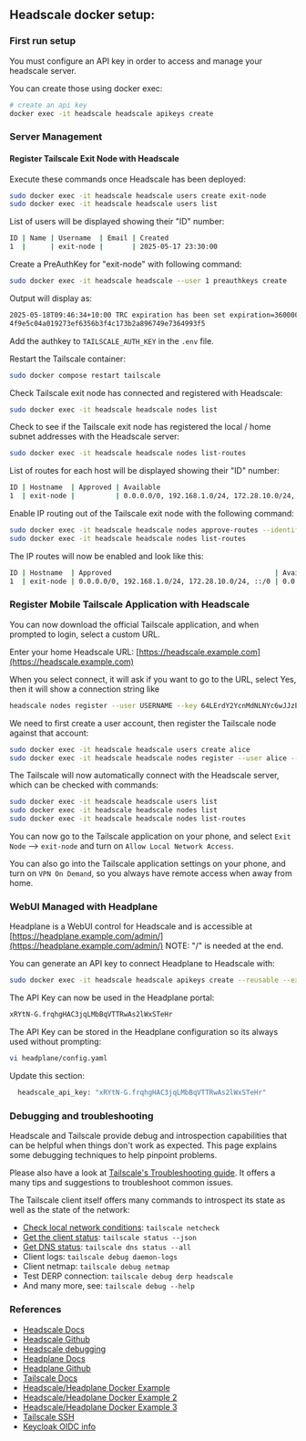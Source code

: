 ## Headscale docker setup:

### First run setup

You must configure an API key in order to access and manage your headscale server. 

You can create those using docker exec:

````bash
# create an api key
docker exec -it headscale headscale apikeys create
````

### Server Management 

#### Register Tailscale Exit Node with Headscale

Execute these commands once Headscale has been deployed:  

``` bash
sudo docker exec -it headscale headscale users create exit-node
sudo docker exec -it headscale headscale users list
```

List of users will be displayed showing their "ID" number:  

``` bash
ID | Name | Username  | Email | Created            
1  |      | exit-node |       | 2025-05-17 23:30:00
```

Create a PreAuthKey for "exit-node" with following command:  

``` bash
sudo docker exec -it headscale headscale --user 1 preauthkeys create
```

Output will display as:

``` bash
2025-05-18T09:46:34+10:00 TRC expiration has been set expiration=3600000
4f9e5c04a019273ef6356b3f4c173b2a896749e7364993f5
```

Add the authkey to `TAILSCALE_AUTH_KEY` in the `.env` file.  

Restart the Tailscale container:  

``` bash
sudo docker compose restart tailscale
```

Check Tailscale exit node has connected and registered with Headscale:  

``` bash
sudo docker exec -it headscale headscale nodes list
```

Check to see if the Tailscale exit node has registered the local / home subnet addresses with the Headscale server:  

``` bash
sudo docker exec -it headscale headscale nodes list-routes
```

List of routes for each host will be displayed showing their "ID" number:  

``` bash
ID | Hostname  | Approved | Available                                       | Serving (Primary)
1  | exit-node |          | 0.0.0.0/0, 192.168.1.0/24, 172.28.10.0/24, ::/0 |  
```

Enable IP routing out of the Tailscale exit node with the following command:  

``` bash
sudo docker exec -it headscale headscale nodes approve-routes --identifier 1 --routes "0.0.0.0/0,192.168.1.0/24,172.28.10.0/24,::/0"
sudo docker exec -it headscale headscale nodes list-routes
```

The IP routes will now be enabled and look like this:  

``` bash
ID | Hostname  | Approved                                        | Available                                       | Serving (Primary)  
1  | exit-node | 0.0.0.0/0, 192.168.1.0/24, 172.28.10.0/24, ::/0 | 0.0.0.0/0, 192.168.1.0/24, 172.28.10.0/24, ::/0 | 192.168.1.0/24, 172.28.10.0/24, 0.0.0.0/0, ::/0
```

### Register Mobile Tailscale Application with Headscale

You can now download the official Tailscale application, and when prompted to login, select a custom URL.  

Enter your home Headscale URL: [https://headscale.example.com](https://headscale.example.com)  

When you select connect, it will ask if you want to go to the URL, select Yes, then it will show a connection string like  

``` bash
headscale nodes register --user USERNAME --key 64LErdY2YcnMdNLNYc6wJJzE
```

We need to first create a user account, then register the Tailscale node against that account:  

``` bash
sudo docker exec -it headscale headscale users create alice
sudo docker exec -it headscale headscale nodes register --user alice --key 64LErdY2YcnMdNLNYc6wJJzE
```

The Tailscale will now automatically connect with the Headscale server, which can be checked with commands:  

``` bash
sudo docker exec -it headscale headscale users list
sudo docker exec -it headscale headscale nodes list
sudo docker exec -it headscale headscale nodes list-routes
```

You can now go to the Tailscale application on your phone, and select `Exit Node` --> `exit-node` and turn on `Allow Local Network Access`.  

You can also go into the Tailscale application settings on your phone, and turn on `VPN On Demand`, so you always have remote access when away from home.  

### WebUI Managed with Headplane

Headplane is a WebUI control for Headscale and is accessible at [https://headplane.example.com/admin/](https://headplane.example.com/admin/)    NOTE: "/" is needed at the end.  

You can generate an API key to connect Headplane to Headscale with:  

``` bash
sudo docker exec -it headscale headscale apikeys create --reusable --expiration 999d
```

The API Key can now be used in the Headplane portal:  

``` bash
xRYtN-G.frqhgHAC3jqLMbBqVTTRwAs2lWxSTeHr
```

The API Key can be stored in the Headplane configuration so its always used without prompting:

``` bash
vi headplane/config.yaml
```

Update this section:  

``` bash
  headscale_api_key: "xRYtN-G.frqhgHAC3jqLMbBqVTTRwAs2lWxSTeHr"
```

### Debugging and troubleshooting

Headscale and Tailscale provide debug and introspection capabilities that can be helpful when things don't work as
expected. This page explains some debugging techniques to help pinpoint problems.

Please also have a look at [Tailscale's Troubleshooting guide](https://tailscale.com/kb/1023/troubleshooting). It offers
a many tips and suggestions to troubleshoot common issues.

The Tailscale client itself offers many commands to introspect its state as well as the state of the network:

- [Check local network conditions](https://tailscale.com/kb/1080/cli#netcheck): `tailscale netcheck`
- [Get the client status](https://tailscale.com/kb/1080/cli#status): `tailscale status --json`
- [Get DNS status](https://tailscale.com/kb/1080/cli#dns): `tailscale dns status --all`
- Client logs: `tailscale debug daemon-logs`
- Client netmap: `tailscale debug netmap`
- Test DERP connection: `tailscale debug derp headscale`
- And many more, see: `tailscale debug --help`

### References

- [Headscale Docs](https://headscale.net/running-headscale-container/)
- [Headscale Github](https://github.com/juanfont/headscale)
- [Headscale debugging](https://headscale.net/stable/ref/debug/#tailscale)
- [Headplane Docs](https://headplane.net/configuration)
- [Headplane Github](https://github.com/tale/headplane/)
- [Tailscale Docs](https://tailscale.com/kb)
- [Headscale/Headplane Docker Example](https://github.com/geekau/mediastack)
- [Headscale/Headplane Docker Example 2](https://github.com/madaha668/self-hosting-ts/blob/main/WAN/README.md)
- [Headscale/Headplane Docker Example 3](https://www.lucasjanin.com/2025/01/03/headscale-tailscale-ios-installation/)
- [Tailscale SSH](https://tailscale.com/kb/1193/tailscale-ssh?q=agent+ssh#connect-over-ssh)
- [Keycloak OIDC info](https://stackoverflow.com/questions/28658735/what-are-keycloaks-oauth2-openid-connect-endpoints/30449500#30449500)
